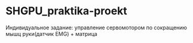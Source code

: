# SHGPU_praktika-proekt
Индивидуальное задание: управление сервомотором по сокращению мышц руки(датчик EMG) + матрица
